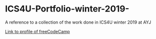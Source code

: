 # ICS4U-Portfolio-winter-2019-
A reference to a collection of the work done in ICS4U winter 2019 at AYJ

[Link to profile of freeCodeCamp](https://www.freecodecamp.org/vinay.meldrum)

